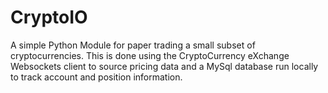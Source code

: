 # CryptoIO
A simple Python Module for paper trading a small subset of cryptocurrencies. This is done using the CryptoCurrency eXchange Websockets client to source pricing data and a MySql database run locally to track account and position information. 
